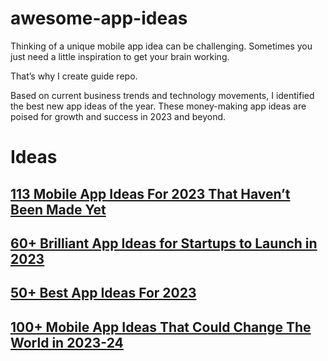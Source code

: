 # awesome-app-ideas

Thinking of a unique mobile app idea can be challenging. Sometimes you just need a little inspiration to get your brain working.

That’s why I create guide repo.

Based on current business trends and technology movements, I identified the best new app ideas of the year. These money-making app ideas are poised for growth and success in 2023 and beyond.

# Ideas

## [113 Mobile App Ideas For 2023 That Haven’t Been Made Yet](src/ideas/file1.md)

## [60+ Brilliant App Ideas for Startups to Launch in 2023](src/ideas/file2.md)

## [50+ Best App Ideas For 2023](src/ideas/file3.md)

## [100+ Mobile App Ideas That Could Change The World in 2023-24](src/ideas/file4.md)
